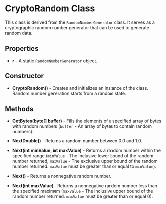 # CryptoRandom Class

This class is derived from the `RandomNumberGenerator` class. It serves as a cryptographic random number generator that can be used to generate random data.

## Properties

- **r** - A static `RandomNumberGenerator` object.

## Constructor

- **CryptoRandom()** - Creates and initializes an instance of the class. Random number generation starts from a random state.

## Methods

- **GetBytes(byte[] buffer)** - Fills the elements of a specified array of bytes with random numbers (`buffer` - An array of bytes to contain random numbers).

- **NextDouble()** - Returns a random number between 0.0 and 1.0.

- **Next(int minValue, int maxValue)** - Returns a random number within the specified range (`minValue` - The inclusive lower bound of the random number returned, `maxValue` - The exclusive upper bound of the random number returned. `maxValue` must be greater than or equal to `minValue`).

- **Next()** - Returns a nonnegative random number.

- **Next(int maxValue)** - Returns a nonnegative random number less than the specified maximum (`maxValue` - The inclusive upper bound of the random number returned. `maxValue` must be greater than or equal 0).
